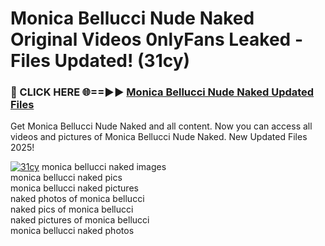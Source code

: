 # Monica Bellucci Nude Naked Original Videos 0nlyFans Leaked - Files Updated! (31cy)

<h3>🔴 CLICK HERE 🌐==►► <a href="https://tinyurl.com/up5wt9bj" rel="nofollow">Monica Bellucci Nude Naked Updated Files</a></h3>

Get Monica Bellucci Nude Naked and all content. Now you can access all videos and pictures of Monica Bellucci Nude Naked. New Updated Files 2025!

[![31cy](https://i.imgur.com/ABiUzMV.gif)](https://tinyurl.com/up5wt9bj)
monica bellucci naked images<br>
monica bellucci naked pics<br>
monica bellucci naked pictures<br>
naked photos of monica bellucci<br>
naked pics of monica bellucci<br>
naked pictures of monica bellucci<br>
monica bellucci naked photos